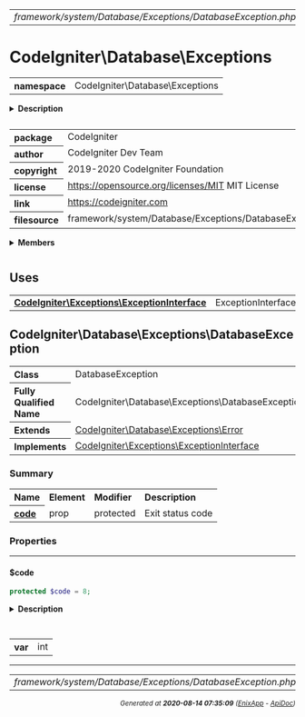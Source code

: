 


 



<table>
<tr>
<td style="width:100%"><em>framework/system/Database/Exceptions/DatabaseException.php</em></td>
<td><a href="../../../../../../../api/index.md">index</a></td>
<td><a href="../../../../../../../api/vendor/codeigniter4/framework/system/Database/Exceptions/DataException.md">prev</a></td>
<td><a href="../../../../../../../api/vendor/codeigniter4/framework/system/Database/Exceptions/ExceptionInterface.md">next</a></td>
</tr>
</table>







# CodeIgniter\Database\Exceptions 
<table style="text-align:left">
<tr><th>namespace</th><td>CodeIgniter\Database\Exceptions</td></tr>
</table>

<details>
<summary style="margin-bottom:12px;"><strong>Description</strong></summary>

<table>
<tr><td>
CodeIgniter
</td></tr>
</table>

<table>
<tr><td>
An open source application development framework for PHP

This content is released under the MIT License (MIT)

Copyright (c) 2014-2019 British Columbia Institute of Technology

Permission is hereby granted, free of charge, to any person obtaining a copy
of this software and associated documentation files (the "Software"), to deal
in the Software without restriction, including without limitation the rights
to use, copy, modify, merge, publish, distribute, sublicense, and/or sell
copies of the Software, and to permit persons to whom the Software is
furnished to do so, subject to the following conditions:

The above copyright notice and this permission notice shall be included in
all copies or substantial portions of the Software.

THE SOFTWARE IS PROVIDED "AS IS", WITHOUT WARRANTY OF ANY KIND, EXPRESS OR
IMPLIED, INCLUDING BUT NOT LIMITED TO THE WARRANTIES OF MERCHANTABILITY,
FITNESS FOR A PARTICULAR PURPOSE AND NONINFRINGEMENT. IN NO EVENT SHALL THE
AUTHORS OR COPYRIGHT HOLDERS BE LIABLE FOR ANY CLAIM, DAMAGES OR OTHER
LIABILITY, WHETHER IN AN ACTION OF CONTRACT, TORT OR OTHERWISE, ARISING FROM,
OUT OF OR IN CONNECTION WITH THE SOFTWARE OR THE USE OR OTHER DEALINGS IN
THE SOFTWARE.
</td></tr>
</table>

</details>



<table style="text-align:left">
<tr style="vertical-align:top;">
<th>package</th>
<td>CodeIgniter
</td>
</tr>
<tr style="vertical-align:top;">
<th>author</th>
<td>CodeIgniter Dev Team
</td>
</tr>
<tr style="vertical-align:top;">
<th>copyright</th>
<td>2019-2020 CodeIgniter Foundation
</td>
</tr>
<tr style="vertical-align:top;">
<th>license</th>
<td><a href="https://opensource.org/licenses/MIT">https://opensource.org/licenses/MIT</a>	MIT License
</td>
</tr>
<tr style="vertical-align:top;">
<th>link</th>
<td><a href="https://codeigniter.com">https://codeigniter.com</a>

</td>
</tr>
<tr style="vertical-align:top;">
<th>filesource</th>
<td>framework/system/Database/Exceptions/DatabaseException.php
</td>
</tr>
</table>

 

<details>
<summary style="margin-bottom:12px;"><strong>Members</strong></summary>
<table>
<tr><td><a href="../../../../../../../api/vendor/codeigniter4/framework/system/Database/Exceptions/DataException.md">CodeIgniter\Database\Exceptions\DataException</a></td></tr>
<tr><td><a href="../../../../../../../api/vendor/codeigniter4/framework/system/Database/Exceptions/DatabaseException.md">CodeIgniter\Database\Exceptions\DatabaseException</a></td></tr>
<tr><td><a href="../../../../../../../api/vendor/codeigniter4/framework/system/Database/Exceptions/ExceptionInterface.md">CodeIgniter\Database\Exceptions\ExceptionInterface</a></td></tr>
</table>
</details>



 
 ## Uses

<table style="text-align:left;">
<tr>
<td>
<a href="../../../../../../../api/vendor/codeigniter4/framework/system/Exceptions/ExceptionInterface.md"><strong>CodeIgniter\Exceptions\ExceptionInterface</strong></a>
</td>
<td>ExceptionInterface</td>
</tr>
</table>



 
## CodeIgniter\Database\Exceptions\DatabaseException

<table style="text-align:left">
<tr><th>Class</th><td>DatabaseException</td></tr>
<tr><th>Fully Qualified Name</th><td>CodeIgniter\Database\Exceptions\DatabaseException</td></tr>
<tr><th>Extends</th><td><a href="">CodeIgniter\Database\Exceptions\Error</a></td></tr>
<tr><th>Implements</th>
<td>
<a href="../../../../../../../api/vendor/codeigniter4/framework/system/Exceptions/ExceptionInterface.md">CodeIgniter\Exceptions\ExceptionInterface</a><br>
</td>
</tr>
</table>




### Summary


<table style="text-align:left;">
<tr>
<th>Name</th>
<th>Element</th>
<th>Modifier</th>
<th>Description</th>
</tr>

<tr>
<th><a href="#code"><strong>code</strong></a></th>
<td>prop</td>
<td>
protected

</td>
<td>Exit status code</td>
</tr>


</table>





### Properties


<hr>

#### $code

```php
protected $code = 8;
```

<details>
<summary style="margin-bottom:12px;"><strong>Description</strong></summary>

<table>
<tr><td>
Exit status code
</td></tr>
</table>


</details>



<table style="text-align:left">
</table>




<table>
<tr>
<th style="vertical-align:top;">var</th>
<td>int
</td>
</tr>
</table>






 


 
  




<hr>

<table>
<tr>
<td style="width:100%"><em>framework/system/Database/Exceptions/DatabaseException.php</em></td>
<td><a href="../../../../../../../api/index.md">index</a></td>
<td><a href="../../../../../../../api/vendor/codeigniter4/framework/system/Database/Exceptions/DataException.md">prev</a></td>
<td><a href="../../../../../../../api/vendor/codeigniter4/framework/system/Database/Exceptions/ExceptionInterface.md">next</a></td>
<td><a href="#">top</a></td></tr>
</table>




<div style="text-align:right;">

<small>_Generated at **2020-08-14 07:35:09**_ *([EnixApp](https://github.com/enix-app) - [ApiDoc](https://github.com/enix-app/apidoc))*</small>
</div>